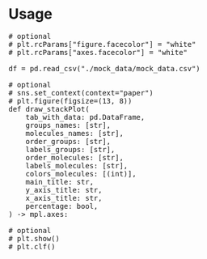 # Usage

<pre>
# optional
# plt.rcParams["figure.facecolor"] = "white"
# plt.rcParams["axes.facecolor"] = "white"

df = pd.read_csv("./mock_data/mock_data.csv")

# optional
# sns.set_context(context="paper")
# plt.figure(figsize=(13, 8))
def draw_stackPlot(
    tab_with_data: pd.DataFrame,
    groups_names: [str],
    molecules_names: [str],
    order_groups: [str],
    labels_groups: [str],
    order_molecules: [str],
    labels_molecules: [str],
    colors_molecules: [(int)],
    main_title: str,
    y_axis_title: str,
    x_axis_title: str,
    percentage: bool,
) -> mpl.axes:

# optional
# plt.show()
# plt.clf()
</pre>
